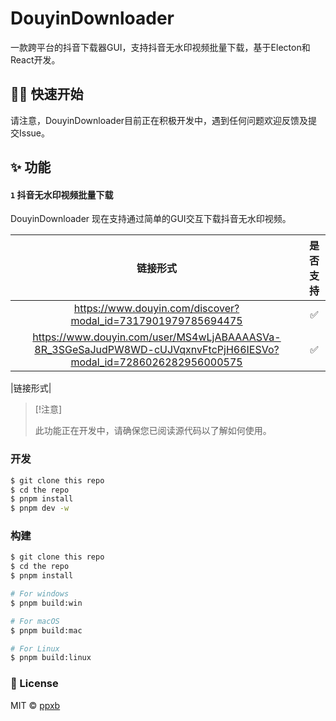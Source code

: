 # DouyinDownloader

一款跨平台的抖音下载器GUI，支持抖音无水印视频批量下载，基于Electon和React开发。

## 👋🏻 快速开始

请注意，DouyinDownloader目前正在积极开发中，遇到任何问题欢迎反馈及提交Issue。

## ✨ 功能

#### `1` 抖音无水印视频批量下载

DouyinDownloader 现在支持通过简单的GUI交互下载抖音无水印视频。

|                                                     链接形式                                                     | 是否支持 |
| :--------------------------------------------------------------------------------------------------------------: | :------: |
|                           https://www.douyin.com/discover?modal_id=7317901979785694475                           |    ✅    |
| https://www.douyin.com/user/MS4wLjABAAAASVa-8R_3SGeSaJudPW8WD-cUJVqxnvFtcPjH66IESVo?modal_id=7286026282956000575 |    ✅    |

|链接形式|

> \[!注意]
>
> 此功能正在开发中，请确保您已阅读源代码以了解如何使用。

### 开发

```bash
$ git clone this repo
$ cd the repo
$ pnpm install
$ pnpm dev -w
```

### 构建

```bash
$ git clone this repo
$ cd the repo
$ pnpm install

# For windows
$ pnpm build:win

# For macOS
$ pnpm build:mac

# For Linux
$ pnpm build:linux

```

### 📃 License

MIT © [ppxb](https://github.com/ppxb/DouyinDownloader/blob/main/LICENSE)
